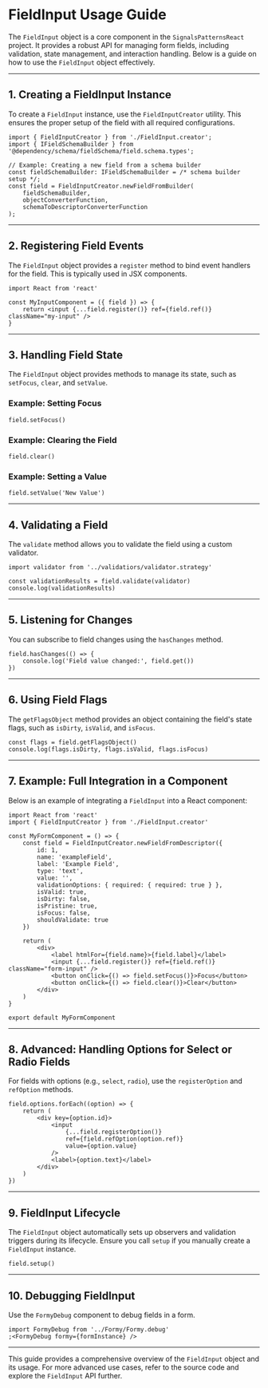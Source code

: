 # FieldInput Usage Guide

The `FieldInput` object is a core component in the `SignalsPatternsReact` project. It provides a robust API for managing form fields, including validation, state management, and interaction handling. Below is a guide on how to use the `FieldInput` object effectively.

---

## 1. **Creating a FieldInput Instance**

To create a `FieldInput` instance, use the `FieldInputCreator` utility. This ensures the proper setup of the field with all required configurations.

```tsx
import { FieldInputCreator } from './FieldInput.creator';
import { IFieldSchemaBuilder } from '@dependency/schema/fieldSchema/field.schema.types';

// Example: Creating a new field from a schema builder
const fieldSchemaBuilder: IFieldSchemaBuilder = /* schema builder setup */;
const field = FieldInputCreator.newFieldFromBuilder(
    fieldSchemaBuilder,
    objectConverterFunction,
    schemaToDescriptorConverterFunction
);
```

---

## 2. **Registering Field Events**

The `FieldInput` object provides a `register` method to bind event handlers for the field. This is typically used in JSX components.

```tsx
import React from 'react'

const MyInputComponent = ({ field }) => {
    return <input {...field.register()} ref={field.ref()} className="my-input" />
}
```

---

## 3. **Handling Field State**

The `FieldInput` object provides methods to manage its state, such as `setFocus`, `clear`, and `setValue`.

### Example: Setting Focus

```tsx
field.setFocus()
```

### Example: Clearing the Field

```tsx
field.clear()
```

### Example: Setting a Value

```tsx
field.setValue('New Value')
```

---

## 4. **Validating a Field**

The `validate` method allows you to validate the field using a custom validator.

```tsx
import validator from '../validatiors/validator.strategy'

const validationResults = field.validate(validator)
console.log(validationResults)
```

---

## 5. **Listening for Changes**

You can subscribe to field changes using the `hasChanges` method.

```tsx
field.hasChanges(() => {
    console.log('Field value changed:', field.get())
})
```

---

## 6. **Using Field Flags**

The `getFlagsObject` method provides an object containing the field's state flags, such as `isDirty`, `isValid`, and `isFocus`.

```tsx
const flags = field.getFlagsObject()
console.log(flags.isDirty, flags.isValid, flags.isFocus)
```

---

## 7. **Example: Full Integration in a Component**

Below is an example of integrating a `FieldInput` into a React component:

```tsx
import React from 'react'
import { FieldInputCreator } from './FieldInput.creator'

const MyFormComponent = () => {
    const field = FieldInputCreator.newFieldFromDescriptor({
        id: 1,
        name: 'exampleField',
        label: 'Example Field',
        type: 'text',
        value: '',
        validationOptions: { required: { required: true } },
        isValid: true,
        isDirty: false,
        isPristine: true,
        isFocus: false,
        shouldValidate: true
    })

    return (
        <div>
            <label htmlFor={field.name}>{field.label}</label>
            <input {...field.register()} ref={field.ref()} className="form-input" />
            <button onClick={() => field.setFocus()}>Focus</button>
            <button onClick={() => field.clear()}>Clear</button>
        </div>
    )
}

export default MyFormComponent
```

---

## 8. **Advanced: Handling Options for Select or Radio Fields**

For fields with options (e.g., `select`, `radio`), use the `registerOption` and `refOption` methods.

```tsx
field.options.forEach((option) => {
    return (
        <div key={option.id}>
            <input
                {...field.registerOption()}
                ref={field.refOption(option.ref)}
                value={option.value}
            />
            <label>{option.text}</label>
        </div>
    )
})
```

---

## 9. **FieldInput Lifecycle**

The `FieldInput` object automatically sets up observers and validation triggers during its lifecycle. Ensure you call `setup` if you manually create a `FieldInput` instance.

```tsx
field.setup()
```

---

## 10. **Debugging FieldInput**

Use the `FormyDebug` component to debug fields in a form.

```tsx
import FormyDebug from '../Formy/Formy.debug'
;<FormyDebug formy={formInstance} />
```

---

This guide provides a comprehensive overview of the `FieldInput` object and its usage. For more advanced use cases, refer to the source code and explore the `FieldInput` API further.
